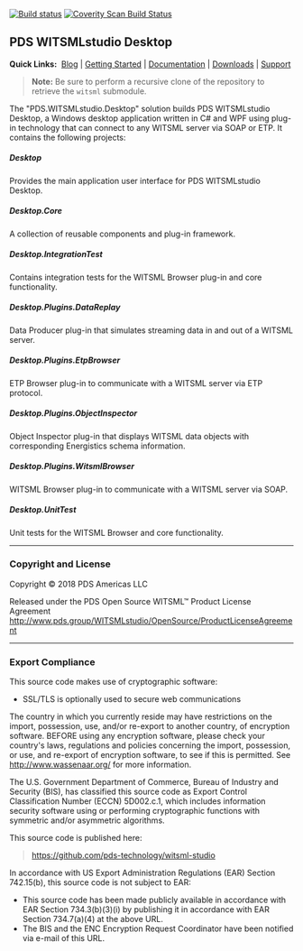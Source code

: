 [![Build status](https://ci.appveyor.com/api/projects/status/995qfnd3kgedxghe?svg=true)](https://ci.appveyor.com/project/PDS/witsml-studio)
[![Coverity Scan Build Status](https://scan.coverity.com/projects/18118/badge.svg)](https://scan.coverity.com/projects/pds-technology-witsml-studio)

## PDS WITSMLstudio Desktop

**Quick Links:**&nbsp;
[Blog](https://witsml.pds.technology/blog) |
[Getting Started](https://witsml.pds.technology/docs/getting-started) |
[Documentation](https://witsml.pds.technology/docs/documentation) |
[Downloads](https://witsml.pds.technology/docs/downloads) |
[Support](https://witsml.pds.technology/docs/support)

> **Note:** Be sure to perform a recursive clone of the repository to retrieve the `witsml` submodule.

The "PDS.WITSMLstudio.Desktop" solution builds PDS WITSMLstudio Desktop, a Windows desktop application written in C# and WPF using plug-in technology that can connect to any WITSML server via SOAP or ETP. It contains the following projects: 

##### Desktop
Provides the main application user interface for PDS WITSMLstudio Desktop.

##### Desktop.Core
A collection of reusable components and plug-in framework.

##### Desktop.IntegrationTest
Contains integration tests for the WITSML Browser plug-in and core functionality.

##### Desktop.Plugins.DataReplay
Data Producer plug-in that simulates streaming data in and out of a WITSML server.

##### Desktop.Plugins.EtpBrowser
ETP Browser plug-in to communicate with a WITSML server via ETP protocol.

##### Desktop.Plugins.ObjectInspector
Object Inspector plug-in that displays WITSML data objects with corresponding Energistics schema information.

##### Desktop.Plugins.WitsmlBrowser
WITSML Browser plug-in to communicate with a WITSML server via SOAP.

##### Desktop.UnitTest
Unit tests for the WITSML Browser and core functionality.

---

### Copyright and License
Copyright &copy; 2018 PDS Americas LLC

Released under the PDS Open Source WITSML™ Product License Agreement
http://www.pds.group/WITSMLstudio/OpenSource/ProductLicenseAgreement

---

### Export Compliance

This source code makes use of cryptographic software:
- SSL/TLS is optionally used to secure web communications

The country in which you currently reside may have restrictions on the import, possession,
use, and/or re-export to another country, of encryption software.  BEFORE using any
encryption software, please check your country's laws, regulations and policies concerning
the import, possession, or use, and re-export of encryption software, to see if this is
permitted.  See <http://www.wassenaar.org/> for more information.

The U.S. Government Department of Commerce, Bureau of Industry and Security (BIS), has
classified this source code as Export Control Classification Number (ECCN) 5D002.c.1, which
includes information security software using or performing cryptographic functions with
symmetric and/or asymmetric algorithms.

This source code is published here:
> https://github.com/pds-technology/witsml-studio

In accordance with US Export Administration Regulations (EAR) Section 742.15(b), this
source code is not subject to EAR:
 - This source code has been made publicly available in accordance with EAR Section
   734.3(b)(3)(i) by publishing it in accordance with EAR Section 734.7(a)(4) at the above
   URL.
 - The BIS and the ENC Encryption Request Coordinator have been notified via e-mail of this
   URL.